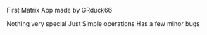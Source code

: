 First Matrix App made by GRduck66

Nothing very special
Just Simple operations
Has a few minor bugs

